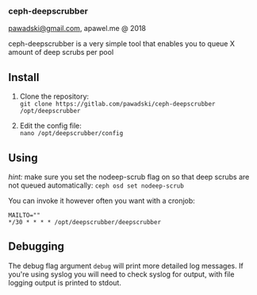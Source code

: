 ### ceph-deepscrubber

pawadski@gmail.com, apawel.me @ 2018

ceph-deepscrubber is a very simple tool that enables you to queue X amount of deep scrubs per pool

## Install

1. Clone the repository:   
`git clone https://gitlab.com/pawadski/ceph-deepscrubber /opt/deepscrubber`

2. Edit the config file:   
`nano /opt/deepscrubber/config`

## Using

*hint:* make sure you set the nodeep-scrub flag on so that deep scrubs are not queued automatically: `ceph osd set nodeep-scrub`

You can invoke it however often you want with a cronjob:
```
MAILTO=""
*/30 * * * * /opt/deepscrubber/deepscrubber
```

## Debugging

The debug flag argument `debug` will print more detailed log messages. If you're using syslog you will need to check syslog for output, with file logging output is printed to stdout.